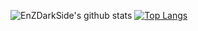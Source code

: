 ![EnZDarkSide's github stats](https://github-readme-stats.vercel.app/api?username=enzdarkside&count_private=true&show_icons=true&theme=radical)
[![Top Langs](https://github-readme-stats.vercel.app/api/top-langs/?username=enzdarkside&layout=compact&theme=radical)](https://github.com/anuraghazra/github-readme-stats)
